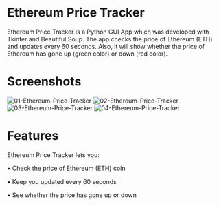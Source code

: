 # Ethereum Price Tracker
Ethereum Price Tracker is a Python GUI App which was developed with Tkinter and Beautiful Soup. The app checks the price of Ethereum (ETH) and updates every 60 seconds. Also, it will show whether the price of Ethereum has gone up (green color) or down (red color).

# Screenshots
![01-Ethereum-Price-Tracker](https://user-images.githubusercontent.com/89755810/149863700-f30a6530-d563-4cb4-b9f1-fc8031566280.png)
![02-Ethereum-Price-Tracker](https://user-images.githubusercontent.com/89755810/149863701-18b272d8-bb42-4e3b-8be6-a798fb1d8efb.png)
![03-Ethereum-Price-Tracker](https://user-images.githubusercontent.com/89755810/149863703-c371c1d6-daf7-4437-8251-62fee731a67f.png)
![04-Ethereum-Price-Tracker](https://user-images.githubusercontent.com/89755810/149863704-b40ace6c-edb3-4953-a2f4-81784f7c0289.png)

# Features
Ethereum Price Tracker lets you:

• Check the price of Ethereum (ETH) coin

• Keep you updated every 60 seconds

• See whether the price has gone up or down

